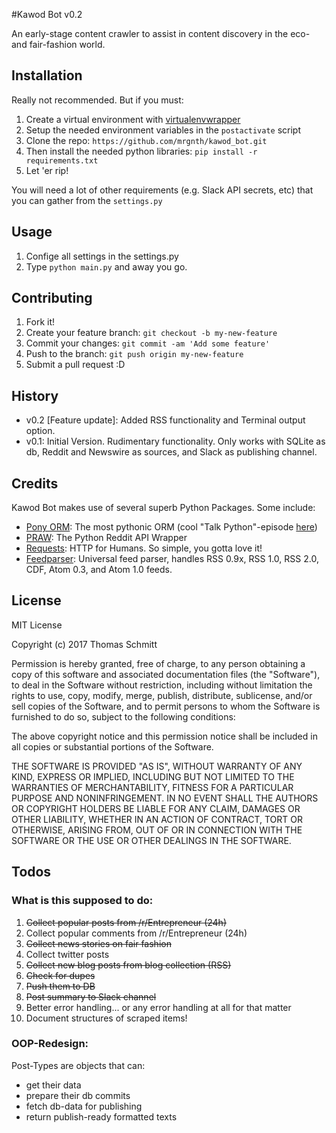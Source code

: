 #Kawod Bot v0.2

An early-stage content crawler to assist in content discovery in the eco- and fair-fashion world.

## Installation

Really not recommended. But if you must:

1. Create a virtual environment with [virtualenvwrapper](https://virtualenvwrapper.readthedocs.io/)
2. Setup the needed environment variables in the `postactivate` script
3. Clone the repo: `https://github.com/mrgnth/kawod_bot.git`
4. Then install the needed python libraries: `pip install -r requirements.txt`
5. Let 'er rip!

You will need a lot of other requirements (e.g. Slack API secrets, etc) that you can gather from the `settings.py`

## Usage

1. Confige all settings in the settings.py
2. Type `python main.py` and away you go.


## Contributing

1. Fork it!
2. Create your feature branch: `git checkout -b my-new-feature`
3. Commit your changes: `git commit -am 'Add some feature'`
4. Push to the branch: `git push origin my-new-feature`
5. Submit a pull request :D

## History

* v0.2 [Feature update]: Added RSS functionality and Terminal output option.
* v0.1: Initial Version. Rudimentary functionality. Only works with SQLite as db, Reddit and Newswire as sources, and Slack as publishing channel.

## Credits

Kawod Bot makes use of several superb Python Packages. Some include:
* [Pony ORM](https://ponyorm.com/): The most pythonic ORM (cool "Talk Python"-episode [here](https://talkpython.fm/episodes/show/87/ponyorm-the-most-pythonic-orm-yet))
* [PRAW](https://praw.readthedocs.io/): The Python Reddit API Wrapper
* [Requests](http://python-requests.org/): HTTP for Humans. So simple, you gotta love it!
* [Feedparser](https://pythonhosted.org/feedparser/): Universal feed parser, handles RSS 0.9x, RSS 1.0, RSS 2.0, CDF, Atom 0.3, and Atom 1.0 feeds.

## License

MIT License

Copyright (c) 2017 Thomas Schmitt

Permission is hereby granted, free of charge, to any person obtaining a copy
of this software and associated documentation files (the "Software"), to deal
in the Software without restriction, including without limitation the rights
to use, copy, modify, merge, publish, distribute, sublicense, and/or sell
copies of the Software, and to permit persons to whom the Software is
furnished to do so, subject to the following conditions:

The above copyright notice and this permission notice shall be included in all
copies or substantial portions of the Software.

THE SOFTWARE IS PROVIDED "AS IS", WITHOUT WARRANTY OF ANY KIND, EXPRESS OR
IMPLIED, INCLUDING BUT NOT LIMITED TO THE WARRANTIES OF MERCHANTABILITY,
FITNESS FOR A PARTICULAR PURPOSE AND NONINFRINGEMENT. IN NO EVENT SHALL THE
AUTHORS OR COPYRIGHT HOLDERS BE LIABLE FOR ANY CLAIM, DAMAGES OR OTHER
LIABILITY, WHETHER IN AN ACTION OF CONTRACT, TORT OR OTHERWISE, ARISING FROM,
OUT OF OR IN CONNECTION WITH THE SOFTWARE OR THE USE OR OTHER DEALINGS IN THE
SOFTWARE.


## Todos

### What is this supposed to do:

1. ~~Collect popular posts from /r/Entrepreneur (24h)~~
2. Collect popular comments from /r/Entrepreneur (24h)
3. ~~Collect news stories on fair fashion~~
4. Collect twitter posts
5. ~~Collect new blog posts from blog collection (RSS)~~
6. ~~Check for dupes~~
7. ~~Push them to DB~~
8. ~~Post summary to Slack channel~~
9. Better error handling... or any error handling at all for that matter
10. Document structures of scraped items!

### OOP-Redesign:

Post-Types are objects that can:

- get their data
- prepare their db commits
- fetch db-data for publishing
- return publish-ready formatted texts
